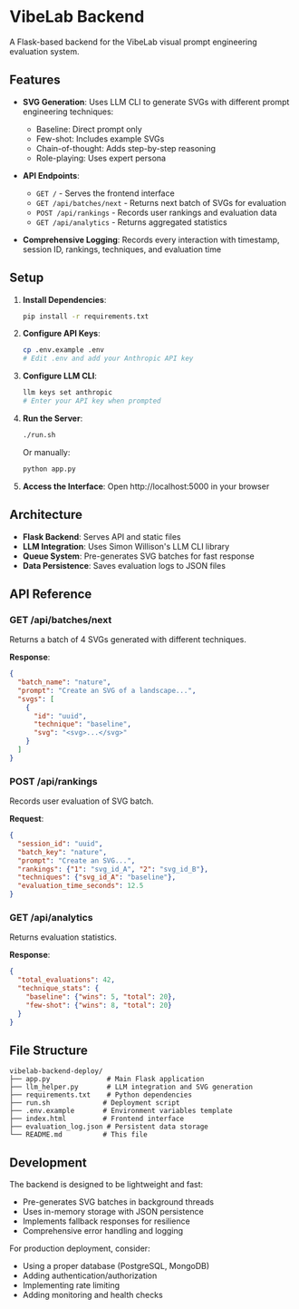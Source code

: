 # VibeLab Backend

A Flask-based backend for the VibeLab visual prompt engineering evaluation system.

## Features

- **SVG Generation**: Uses LLM CLI to generate SVGs with different prompt engineering techniques:
  - Baseline: Direct prompt only
  - Few-shot: Includes example SVGs
  - Chain-of-thought: Adds step-by-step reasoning
  - Role-playing: Uses expert persona

- **API Endpoints**:
  - `GET /` - Serves the frontend interface
  - `GET /api/batches/next` - Returns next batch of SVGs for evaluation
  - `POST /api/rankings` - Records user rankings and evaluation data
  - `GET /api/analytics` - Returns aggregated statistics

- **Comprehensive Logging**: Records every interaction with timestamp, session ID, rankings, techniques, and evaluation time

## Setup

1. **Install Dependencies**:
   ```bash
   pip install -r requirements.txt
   ```

2. **Configure API Keys**:
   ```bash
   cp .env.example .env
   # Edit .env and add your Anthropic API key
   ```

3. **Configure LLM CLI**:
   ```bash
   llm keys set anthropic
   # Enter your API key when prompted
   ```

4. **Run the Server**:
   ```bash
   ./run.sh
   ```
   Or manually:
   ```bash
   python app.py
   ```

5. **Access the Interface**:
   Open http://localhost:5000 in your browser

## Architecture

- **Flask Backend**: Serves API and static files
- **LLM Integration**: Uses Simon Willison's LLM CLI library
- **Queue System**: Pre-generates SVG batches for fast response
- **Data Persistence**: Saves evaluation logs to JSON files

## API Reference

### GET /api/batches/next
Returns a batch of 4 SVGs generated with different techniques.

**Response**:
```json
{
  "batch_name": "nature",
  "prompt": "Create an SVG of a landscape...",
  "svgs": [
    {
      "id": "uuid",
      "technique": "baseline",
      "svg": "<svg>...</svg>"
    }
  ]
}
```

### POST /api/rankings
Records user evaluation of SVG batch.

**Request**:
```json
{
  "session_id": "uuid",
  "batch_key": "nature",
  "prompt": "Create an SVG...",
  "rankings": {"1": "svg_id_A", "2": "svg_id_B"},
  "techniques": {"svg_id_A": "baseline"},
  "evaluation_time_seconds": 12.5
}
```

### GET /api/analytics
Returns evaluation statistics.

**Response**:
```json
{
  "total_evaluations": 42,
  "technique_stats": {
    "baseline": {"wins": 5, "total": 20},
    "few-shot": {"wins": 8, "total": 20}
  }
}
```

## File Structure

```
vibelab-backend-deploy/
├── app.py              # Main Flask application
├── llm_helper.py       # LLM integration and SVG generation
├── requirements.txt    # Python dependencies
├── run.sh             # Deployment script
├── .env.example       # Environment variables template
├── index.html         # Frontend interface
├── evaluation_log.json # Persistent data storage
└── README.md          # This file
```

## Development

The backend is designed to be lightweight and fast:
- Pre-generates SVG batches in background threads
- Uses in-memory storage with JSON persistence
- Implements fallback responses for resilience
- Comprehensive error handling and logging

For production deployment, consider:
- Using a proper database (PostgreSQL, MongoDB)
- Adding authentication/authorization
- Implementing rate limiting
- Adding monitoring and health checks
